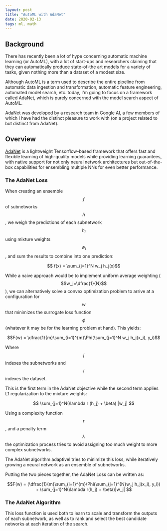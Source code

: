 ```yaml
---
layout: post
title: "AutoML with AdaNet"
date: 2020-02-13
tags: ml, math
---
```


## Background

There has recently been a lot of hype concerning automatic machine learning (or AutoML), with a lot of start-ups and researchers claiming that they can automatically produce state-of-the art models for a variety of tasks, given nothing more than a dataset of a modest size. 

Although AutoML is a term used to describe the entire pipeline from automatic data ingestion and transformation, automatic feature engineering, automated model search, etc. today, I'm going to focus on a framework called AdaNet, which is purely concerned with the model search aspect of AutoML.

AdaNet was developed by a research team in Google AI, a few members of which I have had the distinct pleasure to work with (on a project related to but distinct from AdaNet).

## Overview

[AdaNet](http://proceedings.mlr.press/v70/cortes17a/cortes17a.pdf) is a lightweight Tensorflow-based framework that offers fast and flexible learning of high-quality models while providing learning guarantees, with native support for not only neural network architectures but out-of-the-box capabilities for ensembling multiple NNs for even better performance.

### The AdaNet Loss

When creating an ensemble $$f$$ of subnetworks $$h$$, we weigh the predictions of each subnetwork $$h_i$$ using mixture weights $$w_i$$, and sum the results to combine into one prediction:

$$ f(x) = \sum_{j=1}^N w_j h_j(x)$$

While a naive approach would be to implement uniform average weighting ($$w_j=\dfrac{1}{N}$$), we can alternatively solve a convex optimization problem to arrive at a configuration for $$w$$ that minimizes the surrogate loss function $$\phi$$ (whatever it may be for the learning problem at hand). This yields:

$$F(w) = \dfrac{1}{m}\sum_{i=1}^{m}\Phi(\sum_{j=1}^N w_j h_j(x_i), y_i)$$

Where $$j$$ indexes the subnetworks and $$i$$ indexes the dataset.

This is the first term in the AdaNet objective while the second term applies L1 regularization to the mixture weights:

$$ \sum_{j=1}^N(\lambda r (h_j) + \beta) |w_j| $$

Using a complexity function $$r$$, and a penalty term $$\lambda$$ the optimization process tries to avoid assigning too much weight to more complex subnetworks.


The AdaNet algorithm adaptivel tries to minimize this loss, while iteratively growing a neural network as an ensemble of subnetworks. 

Putting the two pieces together, the AdaNet Loss can be written as:

$$F(w) = (\dfrac{1}{m}\sum_{i=1}^{m}\Phi(\sum_{j=1}^{N}w_j h_j(x_i), y_i)) + \sum_{j=1}^N(\lambda r(h_j) + \beta)|w_j| $$

### The AdaNet Algorithm

This loss function is used both to learn to scale and transform the outputs of each subnetwork, as well as to rank and select the best candidate networks at each iteration of the search.



